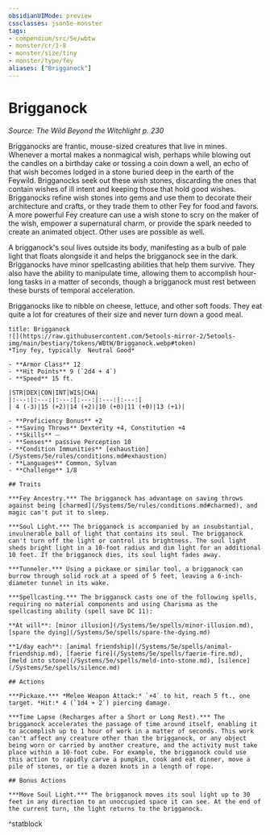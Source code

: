 ```yaml
---
obsidianUIMode: preview
cssclasses: json5e-monster
tags:
- compendium/src/5e/wbtw
- monster/cr/1-8
- monster/size/tiny
- monster/type/fey
aliases: ["Brigganock"]
---
```

# Brigganock
*Source: The Wild Beyond the Witchlight p. 230*  

Brigganocks are frantic, mouse-sized creatures that live in mines. Whenever a mortal makes a nonmagical wish, perhaps while blowing out the candles on a birthday cake or tossing a coin down a well, an echo of that wish becomes lodged in a stone buried deep in the earth of the Feywild. Brigganocks seek out these wish stones, discarding the ones that contain wishes of ill intent and keeping those that hold good wishes. Brigganocks refine wish stones into gems and use them to decorate their architecture and crafts, or they trade them to other Fey for food and favors. A more powerful Fey creature can use a wish stone to scry on the maker of the wish, empower a supernatural charm, or provide the spark needed to create an animated object. Other uses are possible as well.

A brigganock's soul lives outside its body, manifesting as a bulb of pale light that floats alongside it and helps the brigganock see in the dark. Brigganocks have minor spellcasting abilities that help them survive. They also have the ability to manipulate time, allowing them to accomplish hour-long tasks in a matter of seconds, though a brigganock must rest between these bursts of temporal acceleration.

Brigganocks like to nibble on cheese, lettuce, and other soft foods. They eat quite a lot for creatures of their size and never turn down a good meal.

```ad-statblock
title: Brigganock
![](https://raw.githubusercontent.com/5etools-mirror-2/5etools-img/main/bestiary/tokens/WBtW/Brigganock.webp#token)
*Tiny fey, typically  Neutral Good*

- **Armor Class** 12
- **Hit Points** 9 (`2d4 + 4`)
- **Speed** 15 ft.

|STR|DEX|CON|INT|WIS|CHA|
|:---:|:---:|:---:|:---:|:---:|:---:|
| 4 (-3)|15 (+2)|14 (+2)|10 (+0)|11 (+0)|13 (+1)|

- **Proficiency Bonus** +2
- **Saving Throws** Dexterity +4, Constitution +4
- **Skills** ⏤
- **Senses** passive Perception 10
- **Condition Immunities** [exhaustion](/Systems/5e/rules/conditions.md#exhaustion)
- **Languages** Common, Sylvan
- **Challenge** 1/8

## Traits

***Fey Ancestry.*** The brigganock has advantage on saving throws against being [charmed](/Systems/5e/rules/conditions.md#charmed), and magic can't put it to sleep.

***Soul Light.*** The brigganock is accompanied by an insubstantial, invulnerable ball of light that contains its soul. The brigganock can't turn off the light or control its brightness. The soul light sheds bright light in a 10-foot radius and dim light for an additional 10 feet. If the brigganock dies, its soul light fades away.

***Tunneler.*** Using a pickaxe or similar tool, a brigganock can burrow through solid rock at a speed of 5 feet, leaving a 6-inch-diameter tunnel in its wake.

***Spellcasting.*** The brigganock casts one of the following spells, requiring no material components and using Charisma as the spellcasting ability (spell save DC 11):

**At will**: [minor illusion](/Systems/5e/spells/minor-illusion.md), [spare the dying](/Systems/5e/spells/spare-the-dying.md)

**1/day each**: [animal friendship](/Systems/5e/spells/animal-friendship.md), [faerie fire](/Systems/5e/spells/faerie-fire.md), [meld into stone](/Systems/5e/spells/meld-into-stone.md), [silence](/Systems/5e/spells/silence.md)

## Actions

***Pickaxe.*** *Melee Weapon Attack:* `+4` to hit, reach 5 ft., one target. *Hit:* 4 (`1d4 + 2`) piercing damage.

***Time Lapse (Recharges after a Short or Long Rest).*** The brigganock accelerates the passage of time around itself, enabling it to accomplish up to 1 hour of work in a matter of seconds. This work can't affect any creature other than the brigganock, or any object being worn or carried by another creature, and the activity must take place within a 10-foot cube. For example, the brigganock could use this action to rapidly carve a pumpkin, cook and eat dinner, move a pile of stones, or tie a dozen knots in a length of rope.

## Bonus Actions

***Move Soul Light.*** The brigganock moves its soul light up to 30 feet in any direction to an unoccupied space it can see. At the end of the current turn, the light returns to the brigganock.
```
^statblock